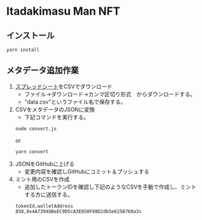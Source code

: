 # Itadakimasu Man NFT

## インストール
```sh
yarn install
```
## メタデータ追加作業
1. [スプレッドシート](https://docs.google.com/spreadsheets/d/1kB0rDHXWYxhQBjkQnicgAI-GxsI-TzDIbQa6T8vRW-I/edit?usp=sharing)をCSVでダウンロード
	 - ファイル->ダウンロード->カンマ区切り形式　からダウンロードする。
	 - "data.csv"というファイル名で保存する。
2. CSVをメタデータのJSONに変換
	- 下記コマンドを実行する。
	```sh
	node convert.js
	```
	or
	```sh
	yarn convert
	```
3. JSONをGitHubに上げる
	- 変更内容を確認しGitHubにコミット＆プッシュする
4. ミント用のCSVを作成
	- 追加したトークンIDを確認し下記のようなCSVを手動で作成し、ミントする方に送信する。
	```csv
	tokenId,walletAddress
	858,0x4A7394bBeEC9D5cA3E850F88D2db5e625B760a3c
	```